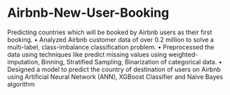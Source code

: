 # Airbnb-New-User-Booking
Predicting countries which will be booked by Airbnb users as their first booking.
• Analyzed Airbnb customer data of over 0.2 million to solve a multi-label, class-imbalance classification problem.
• Preprocessed the data using techniques like predict missing values using weighted-imputation, Binning, Stratified Sampling, Binarization of categorical data.
• Designed a model to predict the country of destination of users on Airbnb using Artificial Neural Network (ANN), XGBoost Classifier and Naïve Bayes algorithm
